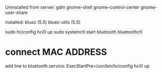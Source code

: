 Uninstalled from server:
gdm
gnome-shell
gnome-control-center
gnome-user-share

installed:
bluez (5.5)
bluez-utils (5.5)

sudo hciconfig hci0 up
sudo systemctl start bluetooth
bluetoothctl
# connect **MAC ADDRESS**


add line to bluetooth.service:
ExecStartPre=/usr/bin/hciconfig hci0 up